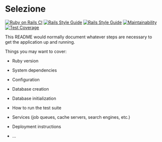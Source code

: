 # Selezione
[![Ruby on Rails CI](https://github.com/isprambiente/Selezione/actions/workflows/rubyonrails.yml/badge.svg)](https://github.com/isprambiente/Selezione/actions/workflows/rubyonrails.yml)
[![Rails Style Guide](https://img.shields.io/badge/code_style-rubocop-brightgreen.svg)](https://github.com/rubocop/rubocop-rails)
[![Rails Style Guide](https://img.shields.io/badge/code_style-community-brightgreen.svg)](https://rails.rubystyle.guide)
[![Maintainability](https://api.codeclimate.com/v1/badges/0346dffae656f716225a/maintainability)](https://codeclimate.com/github/isprambiente/Selezione/maintainability)
[![Test Coverage](https://api.codeclimate.com/v1/badges/0346dffae656f716225a/test_coverage)](https://codeclimate.com/github/isprambiente/Selezione/test_coverage)

This README would normally document whatever steps are necessary to get the
application up and running.

Things you may want to cover:

* Ruby version

* System dependencies

* Configuration

* Database creation

* Database initialization

* How to run the test suite

* Services (job queues, cache servers, search engines, etc.)

* Deployment instructions

* ...
